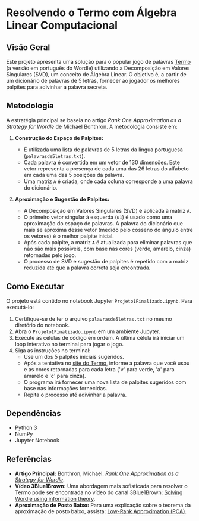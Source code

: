 # Resolvendo o Termo com Álgebra Linear Computacional

## Visão Geral

Este projeto apresenta uma solução para o popular jogo de palavras [Termo](https://term.ooo/) (a versão em português do Wordle) utilizando a Decomposição em Valores Singulares (SVD), um conceito de Álgebra Linear. O objetivo é, a partir de um dicionário de palavras de 5 letras, fornecer ao jogador os melhores palpites para adivinhar a palavra secreta.

## Metodologia

A estratégia principal se baseia no artigo *Rank One Approximation as a Strategy for Wordle* de Michael Bonthron. A metodologia consiste em:

1.  **Construção do Espaço de Palpites:**
    * É utilizada uma lista de palavras de 5 letras da língua portuguesa (`palavrasde5letras.txt`).
    * Cada palavra é convertida em um vetor de 130 dimensões. Este vetor representa a presença de cada uma das 26 letras do alfabeto em cada uma das 5 posições da palavra.
    * Uma matriz `A` é criada, onde cada coluna corresponde a uma palavra do dicionário.

2.  **Aproximação e Sugestão de Palpites:**
    * A Decomposição em Valores Singulares (SVD) é aplicada à matriz `A`.
    * O primeiro vetor singular à esquerda (`u1`) é usado como uma aproximação do espaço de palavras. A palavra do dicionário que mais se aproxima desse vetor (medido pelo cosseno do ângulo entre os vetores) é o melhor palpite inicial.
    * Após cada palpite, a matriz `A` é atualizada para eliminar palavras que não são mais possíveis, com base nas cores (verde, amarelo, cinza) retornadas pelo jogo.
    * O processo de SVD e sugestão de palpites é repetido com a matriz reduzida até que a palavra correta seja encontrada.

## Como Executar

O projeto está contido no notebook Jupyter `Projeto1Finalizado.ipynb`. Para executá-lo:

1.  Certifique-se de ter o arquivo `palavrasde5letras.txt` no mesmo diretório do notebook.
2.  Abra o `Projeto1Finalizado.ipynb` em um ambiente Jupyter.
3.  Execute as células de código em ordem. A última célula irá iniciar um loop interativo no terminal para jogar o jogo.
4.  Siga as instruções no terminal:
    * Use um dos 5 palpites iniciais sugeridos.
    * Após a tentativa no [site do Termo](https://term.ooo/), informe a palavra que você usou e as cores retornadas para cada letra ('v' para verde, 'a' para amarelo e 'c' para cinza).
    * O programa irá fornecer uma nova lista de palpites sugeridos com base nas informações fornecidas.
    * Repita o processo até adivinhar a palavra.

## Dependências

* Python 3
* NumPy
* Jupyter Notebook

## Referências

* **Artigo Principal:** Bonthron, Michael. [*Rank One Approximation as a Strategy for Wordle*](https://arxiv.org/abs/2204.06324).
* **Vídeo 3Blue1Brown:** Uma abordagem mais sofisticada para resolver o Termo pode ser encontrada no vídeo do canal 3Blue1Brown: [Solving Wordle using information theory](https://www.youtube.com/watch?v=v68zYyaEmEA).
* **Aproximação de Posto Baixo:** Para uma explicação sobre o teorema da aproximação de posto baixo, assista: [Low-Rank Approximation (PCA)](https://www.youtube.com/watch?v=12K5aydB9cQ).
